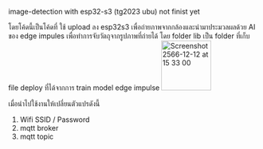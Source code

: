 image-detection with esp32-s3 (tg2023 ubu)
not finist yet

โดยโค้ดนี้เป็นโค้ดที่ ใช้ upload ลง esp32s3 เพื่อถ่ายภาพจากกล้องและนำมาประมวลผลด้วย AI ของ edge impules เพื่อทำการจับวัตถุจากรูปภาพที่ถ่ายได้
โดย folder lib เป็น folder ที่เก็บ file deploy ที่ได้จากการ train model edge impulse
<img width="100" alt="Screenshot 2566-12-12 at 15 33 00" src="https://github.com/aelde/tgr2023_esp32s3_imagedetection/assets/79216582/205f6373-e7a6-4ed5-85e4-9950fa2e15e2">

เมื่อนำไปใช้งานให้เปลี่ยนตัวแปรดังนี้
  1. Wifi SSID / Password
  2. mqtt broker
  3. mqtt topic
